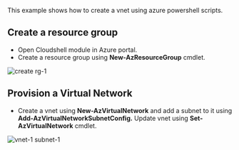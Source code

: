 This example shows how to create a vnet using azure powershell scripts.

## Create a resource group 

* Open Cloudshell module in Azure portal.
* Create a resource group using **New-AzResourceGroup** cmdlet.

![create rg-1](https://github.com/user-attachments/assets/d0e3cd8a-6077-4394-a478-1a285036841d)

## Provision a Virtual Network

* Create a vnet using **New-AzVirtualNetwork** and add a subnet to it using **Add-AzVirtualNetworkSubnetConfig.** Update vnet using **Set-AzVirtualNetwork** cmdlet.

![vnet-1 subnet-1](https://github.com/user-attachments/assets/3f9f04f1-f39e-4b1f-9d89-ab9e8ff616ca)
